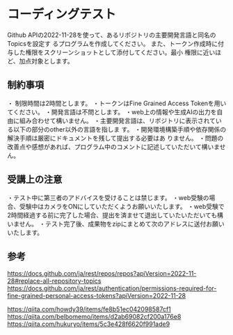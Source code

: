 # コーディングテスト
Github APIの2022-11-28を使って、あるリポジトリの主要開発言語と同名のTopicsを設定す
るプログラムを作成してください。
また、トークン作成時に付与した権限をスクリーンショットとして添付してください。最小
権限に近いほど、加点対象とします。

## 制約事項
・ 制限時間は2時間とします。
・トークンはFine Grained Access Tokenを用いてください。
・開発言語は不問とします。
・web上の情報や生成AIの出力を自由に組み合わせて構いません。
・主要開発言語は、リポジトリに表示されている以下の部分のother以外の言語を指しま
す。
・開発環境構築手順や依存関係の解決手順は厳密にドキュメントを残して提出する必要はあ
りません。
・問題の改善点や感想があれば、プログラム中のコメントに記述していただいて構いませ
ん。

## 受講上の注意
・テスト中に第三者のアドバイスを受けることは禁じます。
・web受験の場合、受験中はカメラをONにしていただくようお願いいたします。
・web受験で2時間経過する前に完了した場合、提出を済ませて退出していたいただいても構
いません。
・テスト完了後、成果物をzipにまとめて次のアドレスに送付お願いいたします。

## 参考
https://docs.github.com/ja/rest/repos/repos?apiVersion=2022-11-28#replace-all-repository-topics
https://docs.github.com/ja/rest/authentication/permissions-required-for-fine-grained-personal-access-tokens?apiVersion=2022-11-28

https://qiita.com/howdy39/items/fe8b51ec042098587cf1
https://qiita.com/belbomemo/items/d2ab69082cf200a176e8
https://qiita.com/hukuryo/items/5c3e428f6620f991ade9
